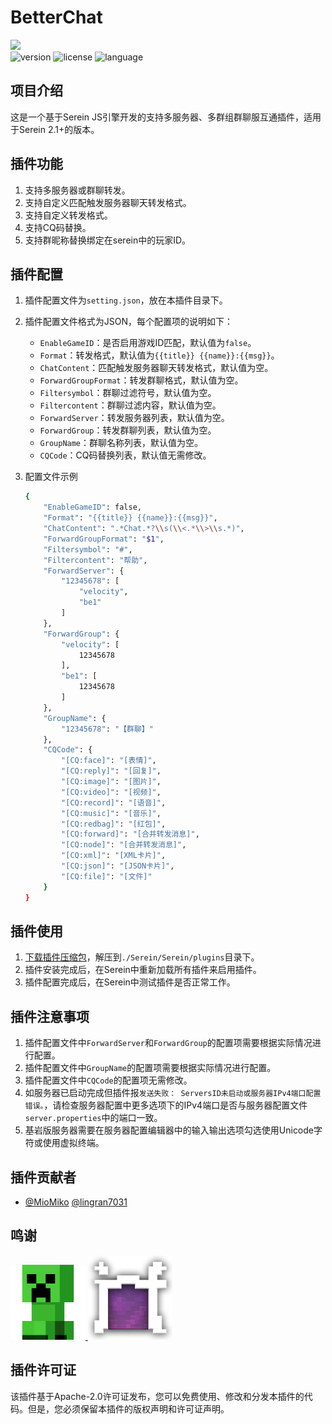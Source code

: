  # BetterChat
<img src="https://count.getloli.com/@BetterChat?name=BetterChat&theme=minecraft&padding=7&offset=0&align=top&scale=1&pixelated=1&darkmode=auto">

<div>
    <img src="https://img.shields.io/badge/version-1.0.1-blue.svg" alt="version">
    <img src="https://img.shields.io/badge/license-Apache--2.0-green.svg" alt="license">
    <img src="https://img.shields.io/badge/language-JavaScript-orange.svg" 
alt="language">
</div>

## 项目介绍
这是一个基于Serein JS引擎开发的支持多服务器、多群组群聊服互通插件，适用于Serein 2.1+的版本。
## 插件功能
1. 支持多服务器或群聊转发。
2. 支持自定义匹配触发服务器聊天转发格式。
3. 支持自定义转发格式。
4. 支持CQ码替换。
5. 支持群昵称替换绑定在serein中的玩家ID。

## 插件配置
1. 插件配置文件为`setting.json`，放在本插件目录下。
2. 插件配置文件格式为JSON，每个配置项的说明如下：
    - `EnableGameID`：是否启用游戏ID匹配，默认值为`false`。
    - `Format`：转发格式，默认值为`{{title}} {{name}}:{{msg}}`。
    - `ChatContent`：匹配触发服务器聊天转发格式，默认值为空。
    - `ForwardGroupFormat`：转发群聊格式，默认值为空。
    - `Filtersymbol`：群聊过滤符号，默认值为空。
    - `Filtercontent`：群聊过滤内容，默认值为空。
    - `ForwardServer`：转发服务器列表，默认值为空。
    - `ForwardGroup`：转发群聊列表，默认值为空。
    - `GroupName`：群聊名称列表，默认值为空。
    - `CQCode`：CQ码替换列表，默认值无需修改。

3. 配置文件示例
    ``` bash
    {
        "EnableGameID": false,
        "Format": "{{title}} {{name}}:{{msg}}",
        "ChatContent": ".*Chat.*?\\s(\\<.*\\>\\s.*)",
        "ForwardGroupFormat": "$1",
        "Filtersymbol": "#",
        "Filtercontent": "帮助",
        "ForwardServer": {
            "12345678": [
                "velocity",
                "be1"
            ]
        },
        "ForwardGroup": {
            "velocity": [
                12345678
            ],
            "be1": [
                12345678
            ]
        },
        "GroupName": {
            "12345678": "【群聊】"
        },
        "CQCode": {
            "[CQ:face]": "[表情]",
            "[CQ:reply]": "[回复]",
            "[CQ:image]": "[图片]",
            "[CQ:video]": "[视频]",
            "[CQ:record]": "[语音]",
            "[CQ:music]": "[音乐]",
            "[CQ:redbag]": "[红包]",
            "[CQ:forward]": "[合并转发消息]",
            "[CQ:node]": "[合并转发消息]",
            "[CQ:xml]": "[XML卡片]",
            "[CQ:json]": "[JSON卡片]",
            "[CQ:file]": "[文件]"
        }
    }
    ```

## 插件使用
1. [下载插件压缩包](https://github.com/inf-mc/BetterChat/releases)，解压到`./Serein/Serein/plugins`目录下。
2. 插件安装完成后，在Serein中重新加载所有插件来启用插件。
2. 插件配置完成后，在Serein中测试插件是否正常工作。
 
## 插件注意事项
1. 插件配置文件中`ForwardServer`和`ForwardGroup`的配置项需要根据实际情况进行配置。
2. 插件配置文件中`GroupName`的配置项需要根据实际情况进行配置。
3. 插件配置文件中`CQCode`的配置项无需修改。
4. 如服务器已启动完成但插件报`发送失败： ServersID未启动或服务器IPv4端口配置错误。`，请检查服务器配置中更多选项下的IPv4端口是否与服务器配置文件`server.properties`中的端口一致。
5. 基岩版服务器需要在服务器配置编辑器中的输入输出选项勾选使用Unicode字符或使用虚拟终端。

## 插件贡献者
- [@MioMiko](https://github.com/MioMiko)  [@lingran7031](https://github.com/lingran7031)

## 鸣谢
<div>
    <div>
        <a href="https://sereindev.github.io/">
           <img src="./resources/serein.png" width="120" alt="logo">
        </a>
        <a href="https://wiki.infinf.info/">
           <img src="./resources/inf-logo-x135.png" alt="logo">
        </a>
    </div>
</div>

## 插件许可证
该插件基于Apache-2.0许可证发布，您可以免费使用、修改和分发本插件的代码。但是，您必须保留本插件的版权声明和许可证声明。
